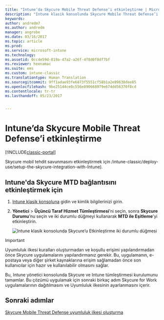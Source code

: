 ```yaml
---
title: "Intune’da Skycure Mobile Threat Defense’i etkinleştirme | Microsoft Docs"
description: "Intune klasik konsolunda Skycure Mobile Threat Defense’i etkinleştirin."
keywords: 
author: andredm7
ms.author: andredm
manager: angrobe
ms.date: 03/16/2017
ms.topic: article
ms.prod: 
ms.service: microsoft-intune
ms.technology: 
ms.assetid: 0cc4e59d-819a-47a2-a26f-4f8d0f8df7bf
ms.reviewer: heenamac
ms.suite: ems
ms.custom: intune-classic
ms.translationtype: Human Translation
ms.sourcegitcommit: 9ff1adae93fe6873f5551cf58b1a2e89638dee85
ms.openlocfilehash: 9be25144ce8c556e890668979e674dd56370f8cd
ms.contentlocale: tr-tr
ms.lasthandoff: 05/23/2017


---
```


# <a name="enable-skycure-mobile-threat-defense-in-intune"></a>Intune’da Skycure Mobile Threat Defense’i etkinleştirme

[!INCLUDE[classic-portal](../includes/classic-portal.md)]

Skycure mobil tehdit savunmasını etkinleştirmek için /intune-classic/deploy-use/setup-the-skycure-integration-with-Intune).

## <a name="to-enable-the-skycure-mtd-connection-in-intune"></a>Intune'da Skycure MTD bağlantısını etkinleştirmek için

1.  [Intune klasik konsoluna](https://manage.microsoft.com/) gidin ve kimlik bilgilerinizi girin.

2.  **Yönetici** &gt; **Üçüncü Taraf Hizmet Tümleştirmesi**’ni seçin, sonra **Skycure Durumu**’nu seçin ve iki durumlu düğmeyi kullanarak **MTD ile Eşitleme**’yi etkinleştirin.

    ![Intune klasik konsolunda Skycure’u Etkinleştirme iki durumlu düğmesi](../media/mtp/enable-skycure-1.png)

> [!IMPORTANT] 
> Uyumluluk ilkesi kuralları oluşturmadan ve koşullu erişimi yapılandırmadan önce Skycure uygulamalarını yapılandırmanız gerekir. Bu, uygulamanın, e-postaya veya diğer şirket kaynaklarına erişim sağlamadan önce son kullanıcılar için hazır ve kullanılabilir olmasını sağlar.

Bu, Intune yönetici konsolunda Skycure ve Intune tümleştirmesi kurulumunu tamamlar. Bu çözümü uygulamak için sonraki birkaç adım Skycure for Work uygulamalarının dağıtılmasını ve Uyumluluk ilkesinin ayarlanmasını içerir.

## <a name="next-steps"></a>Sonraki adımlar

[Skycure Mobile Threat Defense uyumluluk ilkesi oluşturma](/intune-classic/deploy-use/create-skycure-mobile-threat-defense-compliance-policy)

